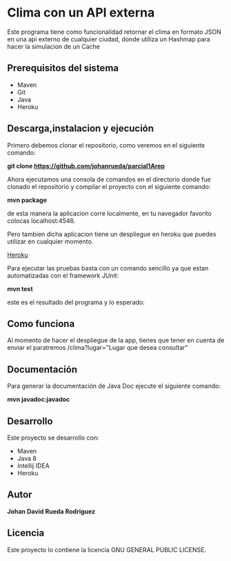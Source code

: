 # Clima con un API externa
Este programa tiene como funcionalidad retornar el clima en formato JSON en una api externo de cualquier ciudad, donde utiliza un Hashmap para hacer la simulacion de un Cache


## Prerequisitos del sistema
* Maven
* Git
* Java
* Heroku

## Descarga,instalacion y ejecución
Primero debemos clonar el repositorio, como veremos en el siguiente comando:

**git clone https://github.com/johanrueda/parcial1Arep**

Ahora ejecutamos una consola de comandos en el directorio donde fue clonado el repositorio y compilar el proyecto con el siguiente comando:

**mvn package**


de esta manera la aplicacion corre localmente, en tu navegador favorito colocas localhost:4546.

Pero tambien dicha aplicacion tiene un despliegue en heroku que puedes utilizar en cualquier momento.

[Heroku](https://parcialarepjohan.herokuapp.com/clima?lugar=London)


Para ejecutar las pruebas basta con un comando sencillo ya que estan automatizadas con el framework JUnit:

**mvn test**

este es el resultado del programa y lo esperado:

## Como funciona

Al momento de hacer el despliegue de la app, tienes que tener en cuenta de enviar el paratremos /clima?lugar="Lugar que desea consultar"

## Documentación

Para generar la documentación de Java Doc ejecute el siguiente comando:

**mvn javadoc:javadoc**

## Desarrollo

Este proyecto se desarrollo con:
* Maven
* Java 8
* Intellij IDEA
* Heroku

## Autor

**Johan David Rueda Rodriguez**

## Licencia
Este proyecto lo contiene la licencia GNU GENERAL PUBLIC LICENSE.
